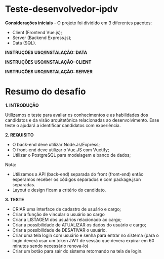 # Teste-desenvolvedor-ipdv

**Considerações iniciais** -  O projeto foi dividido em 3 diferentes pacotes: 
- Client (Frontend Vue.js);
- Server (Backend Express.js);
- Data (SQL).

**INSTRUÇÕES USO/INSTALAÇÃO: DATA**

**INSTRUÇÕES USO/INSTALAÇÃO: CLIENT**

**INSTRUÇÕES USO/INSTALAÇÃO: SERVER**

# Resumo do desafio
**1. INTRODUÇÃO**

Utilizamos o teste para avaliar os conhecimentos e as habilidades dos 
candidatos e da visão arquitetônica relacionadas ao desenvolvimento. Esse teste 
o ajudará a identificar candidatos com experiência. 

**2. REQUISITO** 

- O back-end deve utilizar Node.Js/Express; 
- O front-end deve utilizar o Vue.JS com Vuetify; 
- Utilizar o PostgreSQL para modelagem e banco de dados;

Nota:  
- Utilizamos a API (back-end) separada do front (front-end) então esperamos 
receber os códigos separados e com package.json separadas. 
- Layout e design ficam a critério do candidato.

  
**3. TESTE**
- CRIAR uma interface de cadastro de usuário e cargo; 
- Criar a função de vincular o usuário ao cargo 
- Criar a LISTAGEM dos usuários relacionado ao cargo; 
- Criar a possibilidade de ATUALIZAR os dados do usuário e cargo; 
- Criar a possibilidade de DESATIVAR o usuário. 
- Criar uma tela login com usuário e senha para entrar no sistema (para o 
login deverá usar um token JWT de sessão que devera expirar em 60 
minutos sendo necessário renova-lo) 
- Criar um botão para sair do sistema retornando na tela de login.

